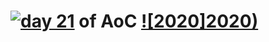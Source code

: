 # [![day 21](21)](https://adventofcode.com/2020/day/21) of AoC [![2020]2020)](https://adventofcode.com/2020)
